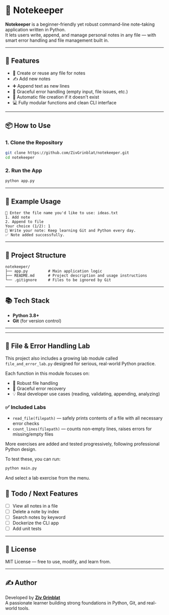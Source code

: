 # 📝 Notekeeper

**Notekeeper** is a beginner-friendly yet robust command-line note-taking application written in Python.  
It lets users write, append, and manage personal notes in any file — with smart error handling and file management built in.

---

## 🚀 Features

- 🔹 Create or reuse any file for notes  
- ✍️ Add new notes  
- ➕ Append text as new lines  
- 🧠 Graceful error handling (empty input, file issues, etc.)  
- 📂 Automatic file creation if it doesn't exist  
- 💻 Fully modular functions and clean CLI interface  

---

## 📦 How to Use

### 1. Clone the Repository

```bash
git clone https://github.com/ZivGrinblat/notekeeper.git
cd notekeeper
```

### 2. Run the App

```bash
python app.py
```

---

## 🧠 Example Usage

```
📄 Enter the file name you'd like to use: ideas.txt
1. Add note
2. Append to file
Your choice (1/2): 1
📝 Write your note: Keep learning Git and Python every day.
✅ Note added successfully.
```

---

## 📁 Project Structure

```
notekeeper/
├── app.py         # Main application logic
├── README.md      # Project description and usage instructions
└── .gitignore     # Files to be ignored by Git
```

---

## 📚 Tech Stack

- **Python 3.8+**
- **Git** (for version control)

---


---

## 🧪 File & Error Handling Lab

This project also includes a growing lab module called `file_and_error_lab.py` designed for serious, real-world Python practice.

Each function in this module focuses on:
- 📁 Robust file handling
- 🧯 Graceful error recovery
- 💡 Real developer use cases (reading, validating, appending, analyzing)

### ✅ Included Labs

- `read_file(filepath)` — safely prints contents of a file with all necessary error checks  
- `count_lines(filepath)` — counts non-empty lines, raises errors for missing/empty files  

More exercises are added and tested progressively, following professional Python design.

To test these, you can run:

```bash
python main.py
```

And select a lab exercise from the menu.



## 📌 Todo / Next Features

- [ ] View all notes in a file  
- [ ] Delete a note by index  
- [ ] Search notes by keyword  
- [ ] Dockerize the CLI app  
- [ ] Add unit tests  

---

## 📜 License

MIT License — free to use, modify, and learn from.

---

## ✍️ Author

Developed by [**Ziv Grinblat**](https://github.com/ZivGrinblat)  
A passionate learner building strong foundations in Python, Git, and real-world tools.
